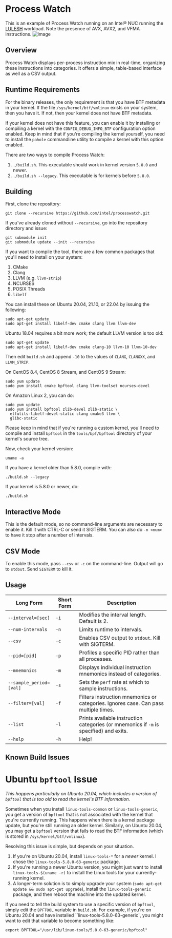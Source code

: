 Process Watch
=============

This is an example of Process Watch running on an Intel® NUC running the [LULESH](https://github.com/LLNL/LULESH) workload. Note the presence of AVX, AVX2, and VFMA instructions.
![image](https://user-images.githubusercontent.com/87155110/203642236-756ae342-b860-4cb4-8f8d-7de494218eeb.png)

Overview
--------

Process Watch displays per-process instruction mix in real-time, organizing these
instructions into categories. It offers a simple, table-based interface as well
as a CSV output.

Runtime Requirements
--------------------

For the binary releases, the only requirement is that you have BTF metadata in your kernel.  If the file
`/sys/kernel/btf/vmlinux` exists on your system, then you have it. If not, then your
kernel does not have BTF metadata.

If your kernel does not have this feature, you can enable it by installing or compiling
a kernel with the `CONFIG_DEBUG_INFO_BTF` configuration option enabled.  Keep in mind that
if you're compiling the kernel yourself, you need to install the `pahole` commandline utility
to compile a kernel with this option enabled.

There are two ways to compile Process Watch:
1. `./build.sh`. This executable should work in kernel version `5.8.0` and newer.
2. `./build.sh --legacy`. This executable is for kernels before `5.8.0`.

Building
--------

First, clone the repository:
```
git clone --recursive https://github.com/intel/processwatch.git
```

If you've already cloned without `--recursive`, go into the repository directory and issue:
```
git submodule init
git submodule update --init --recursive
```

If you want to compile the tool, there are a few common packages that you'll need to install
on your system:
1. CMake
2. Clang
3. LLVM (e.g. `llvm-strip`)
5. NCURSES
6. POSIX Threads
7. `libelf`

You can install these on Ubuntu 20.04, 21.10, or 22.04 by issuing the following:
```
sudo apt-get update
sudo apt-get install libelf-dev cmake clang llvm llvm-dev
```

Ubuntu 18.04 requires a bit more work; the default LLVM version is too old:
```
sudo apt-get update
sudo apt-get install libelf-dev cmake clang-10 llvm-10 llvm-10-dev
```
Then edit `build.sh` and append `-10` to the values of `CLANG`, `CLANGXX`, and `LLVM_STRIP`.

On CentOS 8.4, CentOS 8 Stream, and CentOS 9 Stream:
```
sudo yum update
sudo yum install cmake bpftool clang llvm-toolset ncurses-devel
```

On Amazon Linux 2, you can do:
```
sudo yum update
sudo yum install bpftool zlib-devel zlib-static \
  elfutils-libelf-devel-static clang cmake3 llvm \
  glibc-static
```

Please keep in mind that if you're running a custom kernel, you'll need to compile
and install `bpftool` in the  `tools/bpf/bpftool` directory of your kernel's source tree.

Now, check your kernel version:
```
uname -a
```

If you have a kernel older than 5.8.0, compile with:
```
./build.sh --legacy
```

If your kernel is 5.8.0 or newer, do:
```
./build.sh
```
   
Interactive Mode
----------------

This is the default mode, so no command-line arguments are necessary to enable it.
Kill it with CTRL-C or send it SIGTERM. You can also do `-n <num>` to have it stop
after a number of intervals.

CSV Mode
----------

To enable this mode, pass `--csv` or `-c` on the command-line. Output will go to
`stdout`. Send `SIGTERM` to kill it.

Usage
-----

| Long Form                  | Short Form | Description                                                                           |
|----------------------------|------------|---------------------------------------------------------------------------------------|
| `--interval=[sec]`         | `-i`       | Modifies the interval length. Default is 2.                                           |
| `--num-intervals`          | `-n`       | Limits runtime to <num> intervals.                                                    |
| `--csv`                    | `-c`       | Enables CSV output to `stdout`. Kill with SIGTERM.                                    |
| `--pid=[pid]`              | `-p`       | Profiles a specific PID rather than all processes.                                    |
| `--mnemonics`              | `-m`       | Displays individual instruction mnemonics instead of categories.                      |
| `--sample_period=[val]`    | `-s`       | Sets the `perf` rate at which to sample instructions.                                 |
| `--filter=[val]`           | `-f`       | Filters instruction mnemonics or categories. Ignores case. Can pass multiple times.   |
| `--list`                   | `-l`       | Prints available instruction categories (or mnemonics if `-m` is specified) and exits.|
| `--help`                   | `-h`       | Help!                                                                                 |

Known Build Issues
------------------

# Ubuntu `bpftool` Issue

_This happens particularly on Ubuntu 20.04, which includes a version of `bpftool` that
is too old to read the kernel's BTF information._

Sometimes when you install `linux-tools-common` or `linux-tools-generic`, you get
a version of `bpftool` that is not associated with the kernel that you're currently running.
This happens when there is a kernel package update, but you're still running an older kernel.
Similarly, on Ubuntu 20.04, you may get a `bpftool` version that fails to read the BTF
information (which is stored in `/sys/kernel/btf/vmlinux`).

Resolving this issue is simple, but depends on your situation.
1. If you're on Ubuntu 20.04, install `linux-tools-*` for a _newer_ kernel. I chose the
   `linux-tools-5.8.0-63-generic` package.
2. If you're running a newer Ubuntu version, you might just want to install `linux-tools-$(uname -r)`
   to install the Linux tools for your currently-running kernel.
3. A longer-term solution is to simply upgrade your system (`sudo apt-get update && sudo apt-get upgrade`),
   install the `linux-tools-generic` package, and then reboot the machine into the updated kernel.

If you need to tell the build system to use a specific version of `bpftool`, simply edit the `BPFTOOL` variable
in `build.sh`. For example, if you're on Ubuntu 20.04 and have installed ``linux-tools-5.8.0-63-generic`,
you might want to edit that variable to become something like:
```
export BPFTOOL="/usr/lib/linux-tools/5.8.0-63-generic/bpftool"
```
